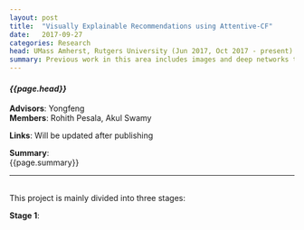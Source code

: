 ```yaml
---
layout: post
title:  "Visually Explainable Recommendations using Attentive-CF"
date:   2017-09-27
categories: Research
head: UMass Amherst, Rutgers University (Jun 2017, Oct 2017 - present)
summary: Previous work in this area includes images and deep networks to improve the recommender systems. We argue that at the client level, this information can be used better by providing explanation to the user about why the recommendation was provided. This is mainly done by providing abstract level images and human annotated explanations of these abstractions.
---
```

#### *{{page.head}}*  

__Advisors__: Yongfeng  
__Members__: Rohith Pesala, Akul Swamy

__Links__: Will be updated after publishing

__Summary__:  
{{page.summary}}  

<hr>
<br>
This project is mainly divided into three stages:  

__Stage 1__: